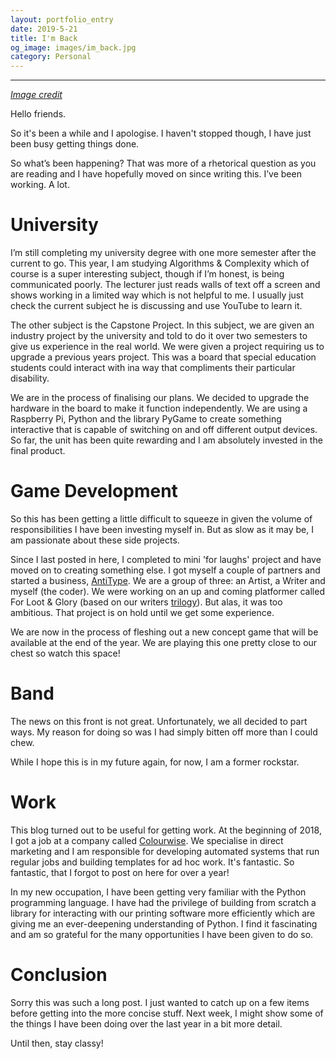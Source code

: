 ```yaml
---
layout: portfolio_entry
date: 2019-5-21
title: I'm Back
og_image: images/im_back.jpg
category: Personal
---
```

<hr>

*[Image credit](http://clipart-library.com/im-back-cliparts.html)*

Hello friends.

So it's been a while and I apologise. I haven't stopped though, I have just been busy getting things done.

So what’s been happening? That was more of a rhetorical question as you are reading and I have hopefully moved on since writing this. I’ve been working. A lot. 

# University

I’m still completing my university degree with one more semester after the current to go. This year, I am studying Algorithms & Complexity which of course is a super interesting subject, though if I’m honest, is being communicated poorly. The lecturer just reads walls of text off a screen and shows working in a limited way which is not helpful to me. I usually just check the current subject he is discussing and use YouTube to learn it. 

The other subject is the Capstone Project. In this subject, we are given an industry project by the university and told to do it over two semesters to give us experience in the real world. We were given a project requiring us to upgrade a previous years project. This was a board that special education students could interact with ina way that compliments their particular disability.

We are in the process of finalising our plans. We decided to upgrade the hardware in the board to make it function independently. We are using a Raspberry Pi, Python and the library PyGame to create something interactive that is capable of switching on and off different output devices. So far, the unit has been quite rewarding and I am absolutely invested in the final product.

# Game Development

So this has been getting a little difficult to squeeze in given the volume of responsibilities I have been investing myself in. But as slow as it may be, I am passionate about these side projects.

Since I last posted in here, I completed to mini 'for laughs' project and have moved on to creating something else. I got myself a couple of partners and started a business, [AntiType](http://antitype.com.au/). We are a group of three: an Artist, a Writer and myself (the coder). We were working on an up and coming platformer called For Loot & Glory (based on our writers [trilogy](https://www.amazon.com.au/Loot-Glory-Complete-Trilogy-Tales-ebook/dp/B07R44YFPN)). But alas, it was too ambitious. That project is on hold until we get some experience.

We are now in the process of fleshing out a new concept game that will be available at the end of the year. We are playing this one pretty close to our chest so watch this space!

# Band

The news on this front is not great. Unfortunately, we all decided to part ways. My reason for doing so was I had simply bitten off more than I could chew.

While I hope this is in my future again, for now, I am a former rockstar.

# Work

This blog turned out to be useful for getting work. At the beginning of 2018, I got a job at a company called [Colourwise](www.colourwise.com.au). We specialise in direct marketing and I am responsible for developing automated systems that run regular jobs and building templates for ad hoc work. It's fantastic. So fantastic, that I forgot to post on here for over a year!

In my new occupation, I have been getting very familiar with the Python programming language. I have had the privilege of building from scratch a library for interacting with our printing software more efficiently which are giving me an ever-deepening understanding of Python. I find it fascinating and am so grateful for the many opportunities I have been given to do so.

# Conclusion

Sorry this was such a long post. I just wanted to catch up on a few items before getting into the more concise stuff. Next week, I might show some of the things I have been doing over the last year in a bit more detail.

Until then, stay classy!





